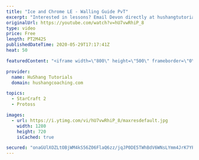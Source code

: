 ```yaml
---
title: "Ice and Chrome LE - Walling Guide PvT"
excerpt: "Interested in lessons? Email Devon directly at hushangtutorials@outlook.com ------------------------------------------------------------------------------------------------------- Want to support HuShang Tutorials directly? Patreon is a website where you can contribute a monthly donation that will help"
originalUrl: https://youtube.com/watch?v=hU7vwRhiP_8
type: video
price: Free
length: PT2M42S
publishedDateTime: 2020-05-29T17:17:41Z
heat: 50

featuredContent: "<iframe width=\"800\" height=\"500\" frameborder=\"0\" src=\"https://www.youtube.com/embed/hU7vwRhiP_8\" allow=\"accelerometer; autoplay; encrypted-media; gyroscope; picture-in-picture\" allowfullscreen></iframe>"

provider:
  name: HuShang Tutorials
  domain: hushangcoaching.com

topics:
  - StarCraft 2
  - Protoss

images:
  - url: https://i.ytimg.com/vi/hU7vwRhiP_8/maxresdefault.jpg
    width: 1280
    height: 720
    isCached: true

secured: "onaGUlXOZLtOBjWM4kS56Z06FlaQ6zz/jqJP0DE5TWhBdV6WNsLYmm4JrK7YP2YY4QzXh7cFD2AtAmpqXH2d6+y8cfKzwf1DNJhMpD5LkzZUtmCypKhuDiK6oKfcfrTZ06qMjrYr6wVzw3lQ1ISL5G6Lwbyc2Hwc5LYYQI8hL0p0tjihX6/NFMvpr3nXSxPyuUoRSvEbbz5Zj28MTo5wjOLYeUWhCHCPjvxgonFteCB8PvuM7gvTNi/F14Ao2D4wCO6Hgkol+8qKvnFE/8PJtlwXeyIdiRP8MFI8dlC19qDhPf1aHczHOMeqQvPb/WFX+HYQFmoalJaKE35kX0bFF6ubkblGF7Tid4RnB+H21/grCUE90A8SIsuVyNubIkfgVK3RuNYMCR8LNUeFckHiwpMpYe7uffqnSQe9Om3aYKU=;Z+LYjD31kxV362XUxSnpRg=="
---
```


